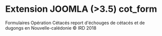 # Extension JOOMLA (>3.5) cot_form 
Formulaires Opération Cétacés report d'échouges de cétacés et de dugongs en Nouvelle-calédonie
© IRD 2018
